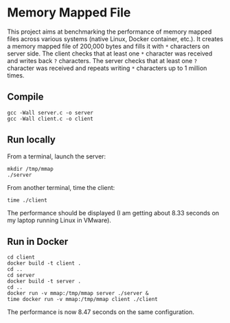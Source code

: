 # Memory Mapped File

This project aims at benchmarking the performance of memory mapped files across various systems (native Linux, Docker container, etc.).
It creates a memory mapped file of 200,000 bytes and fills it with `*` characters on server side.
The client checks that at least one `*` character was received and writes back `?` characters.
The server checks that at least one `?` character was received and repeats writing `*` characters up to 1 million times.

## Compile

```
gcc -Wall server.c -o server
gcc -Wall client.c -o client
```

## Run locally

From a terminal, launch the server:
```
mkdir /tmp/mmap
./server
```

From another terminal, time the client:
```
time ./client
```

The performance should be displayed (I am getting about 8.33 seconds on my laptop running Linux in VMware).

## Run in Docker

```
cd client
docker build -t client .
cd ..
cd server
docker build -t server .
cd ..
docker run -v mmap:/tmp/mmap server ./server &
time docker run -v mmap:/tmp/mmap client ./client
```

The performance is now 8.47 seconds on the same configuration.
